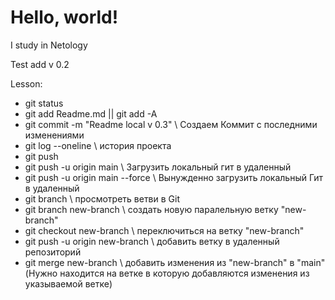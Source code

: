 # Hello, world!

I study in Netology

Test add v 0.2

Lesson:
- git status
- git add Readme.md || git add -A
- git commit -m "Readme local v 0.3" \\ Создаем Коммит с последними изменениями
- git log --oneline \\ история проекта
- git push
- git push -u origin main \\ Загрузить локальный гит в удаленный
- git push -u origin main --force \\ Вынужденно загрузить локальный Гит в удаленный
- git branch \\ просмотреть ветви в Git
- git branch new-branch \\ создать новую паралельную ветку "new-branch"
- git checkout new-branch \\ переключиться на ветку "new-branch"
- git push -u origin new-branch \\ добавить ветку в удаленный репозиторий
- git merge new-branch \\ добавить изменения из "new-branch" в "main" (Нужно находится на ветке в которую добавляются изменения из указываемой ветке)